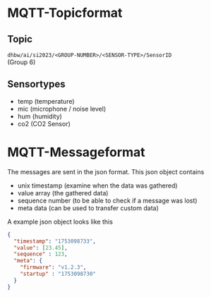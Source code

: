 # MQTT-Topicformat
## Topic 
`dhbw/ai/si2023/<GROUP-NUMBER>/<SENSOR-TYPE>/SensorID`  
(Group 6)

## Sensortypes
- temp (temperature)
- mic (microphone / noise level)
- hum (humidity)
- co2 (CO2 Sensor)

# MQTT-Messageformat

The messages are sent in the json format.
This json object contains  

- unix timestamp (examine when the data was gathered)  
- value array (the gathered data)  
- sequence number (to be able to check if a message was lost)  
- meta data (can be used to transfer custom data)  

A example json object looks like this
```json
{
  "timestamp": "1753098733",
  "value": [23.45],
  "sequence" : 123,
  "meta": {
    "firmware": "v1.2.3",
    "startup" : "1753098730"
  }
}
```
